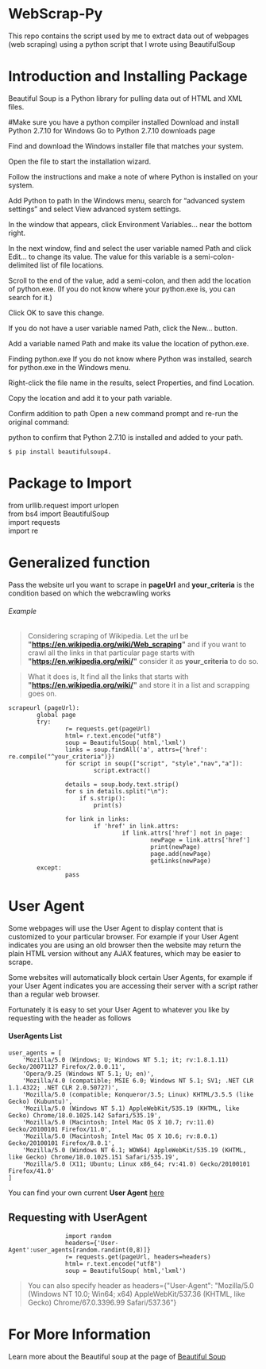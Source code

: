 # WebScrap-Py
This repo contains the script used by me to extract data out of webpages (web scraping) using a python script that I wrote using BeautifulSoup

# Introduction and Installing Package
Beautiful Soup is a Python library for pulling data out of HTML and XML files.

#Make sure you have a python compiler installed
Download and install Python 2.7.10 for Windows
Go to Python 2.7.10 downloads page

Find and download the Windows installer file that matches your system.

Open the file to start the installation wizard.

Follow the instructions and make a note of where Python is installed on your system.

Add Python to path
In the Windows menu, search for “advanced system settings” and select View advanced system settings.

In the window that appears, click Environment Variables… near the bottom right.

In the next window, find and select the user variable named Path and click Edit… to change its value. The value for this variable is a semi-colon-delimited list of file locations.

Scroll to the end of the value, add a semi-colon, and then add the location of python.exe. (If you do not know where your python.exe is, you can search for it.)

Click OK to save this change.

If you do not have a user variable named Path, click the New… button.

Add a variable named Path and make its value the location of python.exe.

Finding python.exe
If you do not know where Python was installed, search for python.exe in the Windows menu.

Right-click the file name in the results, select Properties, and find Location.

Copy the location and add it to your path variable.

Confirm addition to path
Open a new command prompt and re-run the original command:

python
to confirm that Python 2.7.10 is installed and added to your path.
```
$ pip install beautifulsoup4.
```

# Package to Import
from urllib.request import urlopen  
from bs4 import BeautifulSoup  
import requests  
import re  

# Generalized function
Pass the website url you want to scrape in **pageUrl** and **your_criteria** is the condition based on which the webcrawling works  
###### Example
>Considering scraping of Wikipedia. Let the url be **"https://en.wikipedia.org/wiki/Web_scraping"** and if you want to crawl all the links in that particular page starts with  **"https://en.wikipedia.org/wiki/"** consider it  as **your_criteria** to do so.  

>What it does is, It find all the links that starts with **"https://en.wikipedia.org/wiki/"** and store it in a list and scrapping goes on.

```
scrapeurl (pageUrl):  
        global page  
        try:  
                r= requests.get(pageUrl)  
                html= r.text.encode("utf8")  
                soup = BeautifulSoup( html,'lxml')  
                links = soup.findAll('a', attrs={'href': re.compile("^your_criteria")})  
                for script in soup(["script", "style","nav","a"]):  
                        script.extract()  
                
                details = soup.body.text.strip()
                for s in details.split("\n"):
                    if s.strip():
                        print(s)
                
                for link in links:
                        if 'href' in link.attrs:
                                if link.attrs['href'] not in page:
                                        newPage = link.attrs['href']
                                        print(newPage)
                                        page.add(newPage)
                                        getLinks(newPage)
        except:
                pass
```
# User Agent

Some webpages will use the User Agent to display content that is customized to your particular browser. For example if your User Agent indicates you are using an old browser then the website may return the plain HTML version without any AJAX features, which may be easier to scrape.

Some websites will automatically block certain User Agents, for example if your User Agent indicates you are accessing their server with a script rather than a regular web browser.

Fortunately it is easy to set your User Agent to whatever you like by requesting with the header as follows

#### UserAgents List
```
user_agents = [
    'Mozilla/5.0 (Windows; U; Windows NT 5.1; it; rv:1.8.1.11) Gecko/20071127 Firefox/2.0.0.11',
    'Opera/9.25 (Windows NT 5.1; U; en)',
    'Mozilla/4.0 (compatible; MSIE 6.0; Windows NT 5.1; SV1; .NET CLR 1.1.4322; .NET CLR 2.0.50727)',
    'Mozilla/5.0 (compatible; Konqueror/3.5; Linux) KHTML/3.5.5 (like Gecko) (Kubuntu)',
    'Mozilla/5.0 (Windows NT 5.1) AppleWebKit/535.19 (KHTML, like Gecko) Chrome/18.0.1025.142 Safari/535.19',
    'Mozilla/5.0 (Macintosh; Intel Mac OS X 10.7; rv:11.0) Gecko/20100101 Firefox/11.0',
    'Mozilla/5.0 (Macintosh; Intel Mac OS X 10.6; rv:8.0.1) Gecko/20100101 Firefox/8.0.1',
    'Mozilla/5.0 (Windows NT 6.1; WOW64) AppleWebKit/535.19 (KHTML, like Gecko) Chrome/18.0.1025.151 Safari/535.19',
  	'Mozilla/5.0 (X11; Ubuntu; Linux x86_64; rv:41.0) Gecko/20100101 Firefox/41.0'
]

```
You can find your own current **User Agent** [here](http://httpbin.org/get)

## Requesting with UserAgent
```       
                import random  
                headers={'User-Agent':user_agents[random.randint(0,8)]} 
                r= requests.get(pageUrl, headers=headers)  
                html= r.text.encode("utf8")  
                soup = BeautifulSoup( html,'lxml')  

```
>You can also specify header as  headers={"User-Agent": "Mozilla/5.0 (Windows NT 10.0; Win64; x64) AppleWebKit/537.36 (KHTML, like Gecko) Chrome/67.0.3396.99 Safari/537.36"}

# For More Information
Learn more about the Beautiful soup at the page of [Beautiful Soup](https://www.crummy.com/software/BeautifulSoup/bs4/doc/)




